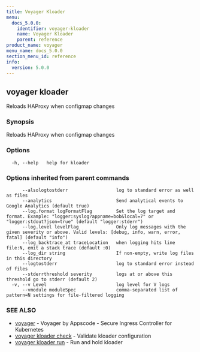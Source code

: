 ```yaml
---
title: Voyager Kloader
menu:
  docs_5.0.0:
    identifier: voyager-kloader
    name: Voyager Kloader
    parent: reference
product_name: voyager
menu_name: docs_5.0.0
section_menu_id: reference
info:
  version: 5.0.0
---
```


## voyager kloader

Reloads HAProxy when configmap changes

### Synopsis

Reloads HAProxy when configmap changes

### Options

```
  -h, --help   help for kloader
```

### Options inherited from parent commands

```
      --alsologtostderr                  log to standard error as well as files
      --analytics                        Send analytical events to Google Analytics (default true)
      --log.format logFormatFlag         Set the log target and format. Example: "logger:syslog?appname=bob&local=7" or "logger:stdout?json=true" (default "logger:stderr")
      --log.level levelFlag              Only log messages with the given severity or above. Valid levels: [debug, info, warn, error, fatal] (default "info")
      --log_backtrace_at traceLocation   when logging hits line file:N, emit a stack trace (default :0)
      --log_dir string                   If non-empty, write log files in this directory
      --logtostderr                      log to standard error instead of files
      --stderrthreshold severity         logs at or above this threshold go to stderr (default 2)
  -v, --v Level                          log level for V logs
      --vmodule moduleSpec               comma-separated list of pattern=N settings for file-filtered logging
```

### SEE ALSO

* [voyager](/docs/5.0.0/reference/voyager)	 - Voyager by Appscode - Secure Ingress Controller for Kubernetes
* [voyager kloader check](/docs/5.0.0/reference/voyager_kloader_check)	 - Validate kloader configuration
* [voyager kloader run](/docs/5.0.0/reference/voyager_kloader_run)	 - Run and hold kloader

